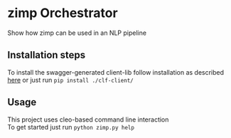 # zimp Orchestrator

Show how zimp can be used in an NLP pipeline

## Installation steps
To install the swagger-generated client-lib follow installation as described [here](clf-client/README.md) or just run `pip install ./clf-client/`

## Usage
This project uses cleo-based command line interaction  
To get started just run `python zimp.py help`